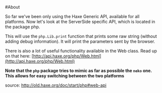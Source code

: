 #About

So far we've been only using the Haxe Generic API, available for all platforms. Now let's look at the ServerSide specific API, which is located in the package php. 


This will use the `php.Lib.print` function that prints some raw string (without adding debug information). It will print the parameters sent by the browser.

There is also a lot of useful functionality available in the Web class.
Read up on that here: [http://api.haxe.org/php/Web.html](http://api.haxe.org/php/Web.html)


__Note that the `php` package tries to mimic as far as possible the `neko` one. This allows for easy switching between the two platforms__


source: <http://old.haxe.org/doc/start/php#web-api>